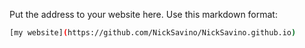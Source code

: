 Put the address to your website here. Use this markdown format:

```bash
[my website](https://github.com/NickSavino/NickSavino.github.io)
```